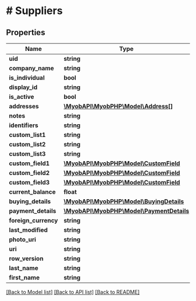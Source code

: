 # # Suppliers

## Properties

Name | Type | Description | Notes
------------ | ------------- | ------------- | -------------
**uid** | **string** |  | 
**company_name** | **string** |  | [optional] 
**is_individual** | **bool** |  | 
**display_id** | **string** |  | 
**is_active** | **bool** |  | 
**addresses** | [**\MyobAPI\MyobPHP\Model\Address[]**](Address.md) |  | 
**notes** | **string** |  | 
**identifiers** | **string** |  | 
**custom_list1** | **string** |  | 
**custom_list2** | **string** |  | 
**custom_list3** | **string** |  | 
**custom_field1** | [**\MyobAPI\MyobPHP\Model\CustomField**](CustomField.md) |  | 
**custom_field2** | [**\MyobAPI\MyobPHP\Model\CustomField**](CustomField.md) |  | 
**custom_field3** | [**\MyobAPI\MyobPHP\Model\CustomField**](CustomField.md) |  | 
**current_balance** | **float** |  | 
**buying_details** | [**\MyobAPI\MyobPHP\Model\BuyingDetails**](BuyingDetails.md) |  | 
**payment_details** | [**\MyobAPI\MyobPHP\Model\PaymentDetails**](PaymentDetails.md) |  | 
**foreign_currency** | **string** |  | 
**last_modified** | **string** |  | 
**photo_uri** | **string** |  | 
**uri** | **string** |  | 
**row_version** | **string** |  | 
**last_name** | **string** |  | [optional] 
**first_name** | **string** |  | [optional] 

[[Back to Model list]](../../README.md#documentation-for-models) [[Back to API list]](../../README.md#documentation-for-api-endpoints) [[Back to README]](../../README.md)


